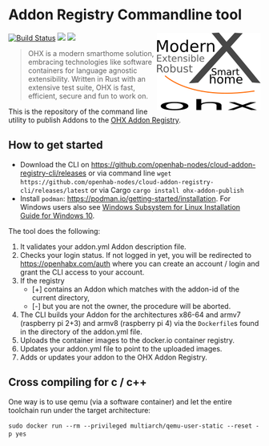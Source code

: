 # Addon Registry Commandline tool

<img alt="OHX CLI Logo" align="right" src="https://github.com/openhab-nodes/website/raw/master/static/img/openhab-cli.svg.png" />

[![Build Status](https://github.com/openhab-nodes/cloud-addon-registry-cli/workflows/Integration/badge.svg)](https://github.com/davidgraeff/firestore-db-and-auth-rs/actions)
[![](https://meritbadge.herokuapp.com/ohx-addon-publish)](https://crates.io/crates/ohx-addon-publish)
[![](https://img.shields.io/badge/license-MIT-blue.svg)](http://opensource.org/licenses/MIT)

> OHX is a modern smarthome solution, embracing technologies like software containers for language agnostic extensibility.
> Written in Rust with an extensive test suite, OHX is fast, efficient, secure and fun to work on.

This is the repository of the command line utility to publish Addons to the [OHX Addon Registry](https://openhabx.com/addons).

## How to get started

* Download the CLI on https://github.com/openhab-nodes/cloud-addon-registry-cli/releases
  or via command line `wget https://github.com/openhab-nodes/cloud-addon-registry-cli/releases/latest`
  or via Cargo `cargo install ohx-addon-publish`
* Install `podman`: https://podman.io/getting-started/installation.
  For Windows users also see [Windows Subsystem for Linux Installation Guide for Windows 10](https://docs.microsoft.com/en-us/windows/wsl/install-win10).

The tool does the following:

1. It validates your addon.yml Addon description file.
2. Checks your login status. If not logged in yet, you will be redirected to https://openhabx.com/auth where you can
   create an account / login and grant the CLI access to your account.
3. If the registry
   * [+] contains an Addon which matches with the addon-id of the current directory,
   * [-] but you are not the owner,
   the procedure will be aborted.
4. The CLI builds your Addon for the architectures x86-64 and armv7 (raspberry pi 2+3) and armv8 (raspberry pi 4)
   via the `Dockerfile`s found in the directory of the addon.yml file.
5. Uploads the container images to the docker.io container registry.
6. Updates your addon.yml file to point to the uploaded images.
7. Adds or updates your addon to the OHX Addon Registry.


## Cross compiling for c / c++

One way is to use qemu (via a software container) and let the entire toolchain run under the target architecture:
```
sudo docker run --rm --privileged multiarch/qemu-user-static --reset -p yes
```